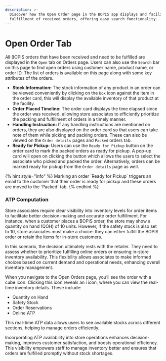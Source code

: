 ```yaml
---
description: >-
  Discover how the Open Order page in the BOPIS app displays and facilitates the
  fulfillment of received orders, offering easy search functionality.
---
```


# Open Order Tab

All BOPIS orders that have been received and need to be fulfilled are displayed in the `Open` tab on Orders page. Users can also use the `Search` bar on this page to find open orders using customer name, product name, or order ID. The list of orders is available on this page along with some key attributes of the orders.

* **Stock Information:** The stock information of any product in an order can be viewed conveniently by clicking on the `box` icon against the item in the order card, this will display the available inventory of that product at the facility.
* **Order Placed Timeline:** The order card displays the time elapsed since the order was received, allowing store associates to efficiently prioritize the packing and fulfillment of orders in a timely manner.
* **Handling Instruction:** If any handling instructions are mentioned on orders, they are also displayed on the order card so that users can take note of them while picking and packing orders. These can also be viewed on the `Order details` pages and `Packed` orders tab.
* **Ready for Pickup:** Users can use the `Ready for Pickup` button on the order card to mark the packed orders as ready for pickup. A pop-up card will open on clicking the button which allows the users to select the associate who picked and packed the order. Alternatively, orders can be marked ready for pickup from the `Order details` page as well.

{% hint style="info" %}
Marking an order \`Ready for Pickup\` triggers an email to the customer that their order is ready for pickup and these orders are moved to the \`Packed\` tab.
{% endhint %}

### ATP Computation

Store associates require clear visibility into inventory levels for order items to facilitate better decision-making and accurate order fulfillment. For instance, when a customer places a BOPIS order, the store may show a quantity on hand (QOH) of 10 units. However, if the safety stock is also set to 10, store associates must make a choice: they can either fulfill the BOPIS order or retain the items for in-store customers.

In this scenario, the decision ultimately rests with the retailer. They need to assess whether to prioritize fulfilling online orders or ensuring in-store inventory availability. This flexibility allows associates to make informed choices based on current demand and operational needs, enhancing overall inventory management.

When you navigate to the Open Orders page, you’ll see the order with a cube icon. Clicking this icon reveals an i icon, where you can view the real-time inventory details. These include:

* Quantity on Hand
* Safety Stock
* Order Reservations
* Online ATP

This real-time ATP data allows users to see available stocks across different sections, helping to manage orders efficiently.

Incorporating ATP availability into store operations enhances decision-making, improves customer satisfaction, and boosts operational efficiency. This visibility empowers staff to manage inventory better and ensures that orders are fulfilled promptly without stock shortages.

